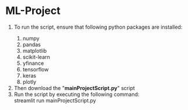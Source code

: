 # ML-Project
<ol>
<li>To run the script, ensure that following python packages are installed:</li>
<ol>
  <li>numpy
  </li>
    <li>pandas
  </li>
    <li>matplotlib
  </li>
    <li>scikit-learn
  </li>
    <li>yfinance
  </li>
    <li>tensorflow
  </li>
  <li>keras
  </li>
  <li>plotly
  </li>
</ol>
<li>Then download the "<b>mainProjectScript.py</b>" script</li>
<li>Run the script by executing the following command:</li>
      streamlit run mainProjectScript.py

